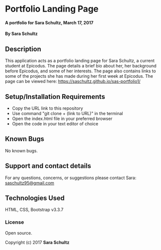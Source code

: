 # Portfolio Landing Page

#### A portfolio for Sara Schultz, March 17, 2017

#### By Sara Schultz

## Description

This application acts as a portfolio landing page for Sara Schultz, a current student at Epicodus. The page details a brief bio about her, her background before Epicodus, and some of her interests. The page also contains links to some of the projects she has made during her first week at Epicodus. The page can be viewed here: https://saschultz.github.io/sas-portfolio1/

## Setup/Installation Requirements

* Copy the URL link to this repository
* Use command "git clone + (link to URL)" in the terminal
* Open the index.html file in your preferred browser
* Open the code in your text editor of choice

## Known Bugs

No known bugs.

## Support and contact details

For any questions, concerns, or suggestions please contact Sara: saschultz95@gmail.com

## Technologies Used

HTML, CSS, Bootstrap v3.3.7

### License

Open source.

Copyright (c) 2017 **Sara Schultz**

